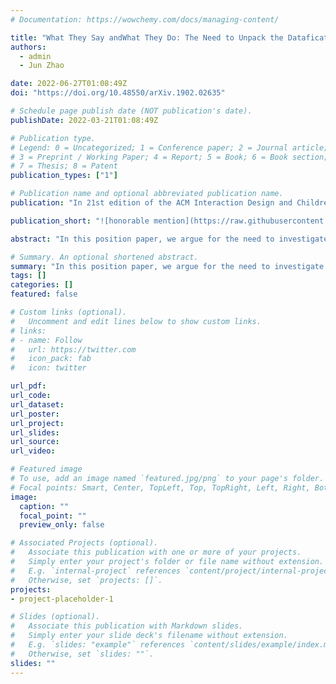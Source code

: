 ```yaml
---
# Documentation: https://wowchemy.com/docs/managing-content/

title: "What They Say andWhat They Do: The Need to Unpack the Datafication Practices in Children’s Recommendations"
authors: 
  - admin
  - Jun Zhao

date: 2022-06-27T01:08:49Z
doi: "https://doi.org/10.48550/arXiv.1902.02635"

# Schedule page publish date (NOT publication's date).
publishDate: 2022-03-21T01:08:49Z

# Publication type.
# Legend: 0 = Uncategorized; 1 = Conference paper; 2 = Journal article;
# 3 = Preprint / Working Paper; 4 = Report; 5 = Book; 6 = Book section;
# 7 = Thesis; 8 = Patent
publication_types: ["1"]

# Publication name and optional abbreviated publication name.
publication: "In 21st edition of the ACM Interaction Design and Children (IDC) Conference, Workshop: 6th KidRec Workshop: Information Retrieval Systems for Children in the COVID-19 Era (KidRec)"

publication_short: "![honorable mention](https://raw.githubusercontent.com/tiffanygewang/tiffany.ge.wang/master/assets/media/newline.png) In IDC'22 Workshop"

abstract: "In this position paper, we argue for the need to investigate and unpack how social media platforms conduct datafication practices, especially for children. As a starting point, we reviewed and analysed on what statements were made in their data policies regarding their collection and use of data. We outlined an agenda to support research addressing if and how their statements align with things done in practice, and future research addressing the phenomena."

# Summary. An optional shortened abstract.
summary: "In this position paper, we argue for the need to investigate and unpack how social media platforms conduct datafication practices, especially for children. As a starting point, we reviewed and analysed on what statements were made in their data policies regarding their collection and use of data. We outlined an agenda to support research addressing if and how their statements align with things done in practice, and future research addressing the phenomena."
tags: []
categories: []
featured: false

# Custom links (optional).
#   Uncomment and edit lines below to show custom links.
# links:
# - name: Follow
#   url: https://twitter.com
#   icon_pack: fab
#   icon: twitter

url_pdf:
url_code:
url_dataset:
url_poster:
url_project:
url_slides:
url_source:
url_video:

# Featured image
# To use, add an image named `featured.jpg/png` to your page's folder. 
# Focal points: Smart, Center, TopLeft, Top, TopRight, Left, Right, BottomLeft, Bottom, BottomRight.
image:
  caption: ""
  focal_point: ""
  preview_only: false

# Associated Projects (optional).
#   Associate this publication with one or more of your projects.
#   Simply enter your project's folder or file name without extension.
#   E.g. `internal-project` references `content/project/internal-project/index.md`.
#   Otherwise, set `projects: []`.
projects:
- project-placeholder-1

# Slides (optional).
#   Associate this publication with Markdown slides.
#   Simply enter your slide deck's filename without extension.
#   E.g. `slides: "example"` references `content/slides/example/index.md`.
#   Otherwise, set `slides: ""`.
slides: ""
---
```

